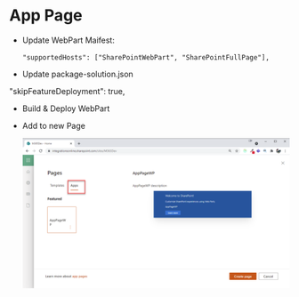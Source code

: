 # App Page


- Update WebPart Maifest:
    ```
    "supportedHosts": ["SharePointWebPart", "SharePointFullPage"],
    ```
- Update package-solution.json

"skipFeatureDeployment": true,

- Build & Deploy WebPart
- Add to new Page

    ![app-page](_images/app-page.png)